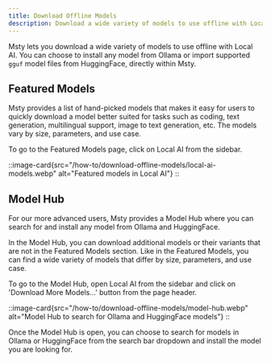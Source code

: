 ```yaml
---
title: Download Offline Models
description: Download a wide variety of models to use offline with Local AI 
---
```


Msty lets you download a wide variety of models to use offline with Local AI. You can choose to install any model from Ollama or import supported `gguf` model files from HuggingFace, directly within Msty.

## Featured Models
Msty provides a list of hand-picked models that makes it easy for users to quickly download a model better suited for tasks such as coding, text generation, multilingual support, image to text generation, etc. The models vary by size, parameters, and use case.

To go to the Featured Models page, click on Local AI from the sidebar.

::image-card{src="/how-to/download-offline-models/local-ai-models.webp" alt="Featured models in Local AI"}
::

## Model Hub
For our more advanced users, Msty provides a Model Hub where you can search for and install any model from Ollama and HuggingFace.

In the Model Hub, you can download additional models or their variants that are not in the Featured Models section. Like in the Featured Models, you can find a wide variety of models that differ by size, parameters, and use case.

To go to the Model Hub, open Local AI from the sidebar and click on 'Download More Models...' button from the page header.

::image-card{src="/how-to/download-offline-models/model-hub.webp" alt="Model Hub to search for Ollama and HuggingFace models"}
::

Once the Model Hub is open, you can choose to search for models in Ollama or HuggingFace from the search bar dropdown and install the model you are looking for.

